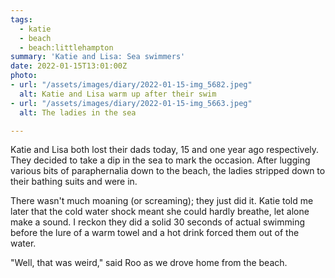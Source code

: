 ```yaml
---
tags:
  - katie
  - beach
  - beach:littlehampton
summary: 'Katie and Lisa: Sea swimmers'
date: 2022-01-15T13:01:00Z
photo:
- url: "/assets/images/diary/2022-01-15-img_5682.jpeg"
  alt: Katie and Lisa warm up after their swim
- url: "/assets/images/diary/2022-01-15-img_5663.jpeg"
  alt: The ladies in the sea

---
```

Katie and Lisa both lost their dads today, 15 and one year ago respectively. They decided to take a dip in the sea to mark the occasion. After lugging various bits of paraphernalia down to the beach, the ladies stripped down to their bathing suits and were in. 

There wasn't much moaning (or screaming); they just did it. Katie told me later that the cold water shock meant she could hardly breathe, let alone make a sound. I reckon they did a solid 30 seconds of actual swimming before the lure of a warm towel and a hot drink forced them out of the water. 

"Well, that was weird," said Roo as we drove home from the beach.